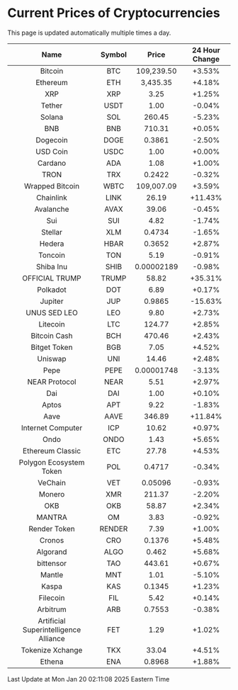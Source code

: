 # Current Prices of Cryptocurrencies
This page is updated automatically multiple times a day.

| Name | Symbol | Price | 24 Hour Change |
| :---: |:---:| :---: | :---: |
| Bitcoin | BTC | 109,239.50 | +3.53% |
| Ethereum | ETH | 3,435.35 | +4.18% |
| XRP | XRP | 3.25 | +1.25% |
| Tether | USDT | 1.00 | -0.04% |
| Solana | SOL | 260.45 | -5.23% |
| BNB | BNB | 710.31 | +0.05% |
| Dogecoin | DOGE | 0.3861 | -2.50% |
| USD Coin | USDC | 1.00 | +0.00% |
| Cardano | ADA | 1.08 | +1.00% |
| TRON | TRX | 0.2422 | -0.32% |
| Wrapped Bitcoin | WBTC | 109,007.09 | +3.59% |
| Chainlink | LINK | 26.19 | +11.43% |
| Avalanche | AVAX | 39.06 | -0.45% |
| Sui | SUI | 4.82 | -1.74% |
| Stellar | XLM | 0.4734 | -1.65% |
| Hedera | HBAR | 0.3652 | +2.87% |
| Toncoin | TON | 5.19 | -0.91% |
| Shiba Inu | SHIB | 0.00002189 | -0.98% |
| OFFICIAL TRUMP | TRUMP | 58.82 | +35.31% |
| Polkadot | DOT | 6.89 | +0.17% |
| Jupiter | JUP | 0.9865 | -15.63% |
| UNUS SED LEO | LEO | 9.80 | +2.73% |
| Litecoin | LTC | 124.77 | +2.85% |
| Bitcoin Cash | BCH | 470.46 | +2.43% |
| Bitget Token | BGB | 7.05 | +4.52% |
| Uniswap | UNI | 14.46 | +2.48% |
| Pepe | PEPE | 0.00001748 | -3.13% |
| NEAR Protocol | NEAR | 5.51 | +2.97% |
| Dai | DAI | 1.00 | +0.10% |
| Aptos | APT | 9.22 | -1.83% |
| Aave | AAVE | 346.89 | +11.84% |
| Internet Computer | ICP | 10.62 | +0.97% |
| Ondo | ONDO | 1.43 | +5.65% |
| Ethereum Classic | ETC | 27.78 | +4.53% |
| Polygon Ecosystem Token | POL | 0.4717 | -0.34% |
| VeChain | VET | 0.05096 | -0.93% |
| Monero | XMR | 211.37 | -2.20% |
| OKB | OKB | 58.87 | +2.34% |
| MANTRA | OM | 3.83 | -0.92% |
| Render Token | RENDER | 7.39 | +1.00% |
| Cronos | CRO | 0.1376 | +5.48% |
| Algorand | ALGO | 0.462 | +5.68% |
| bittensor | TAO | 443.61 | +0.67% |
| Mantle | MNT | 1.01 | -5.10% |
| Kaspa | KAS | 0.1345 | +1.23% |
| Filecoin | FIL | 5.42 | +0.14% |
| Arbitrum | ARB | 0.7553 | -0.38% |
| Artificial Superintelligence Alliance | FET | 1.29 | +1.02% |
| Tokenize Xchange | TKX | 33.04 | +4.51% |
| Ethena | ENA | 0.8968 | +1.88% |

Last Update at Mon Jan 20 02:11:08 2025 Eastern Time